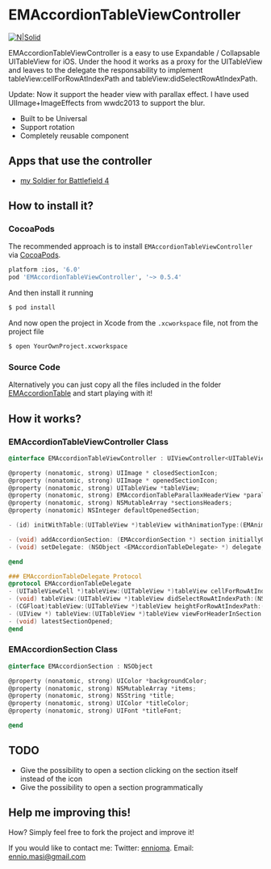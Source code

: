 EMAccordionTableViewController
==============================
[![N|Solid](https://github.com/ennioma/EMAccordionTableViewController/blob/master/EMAccordionTableViewControllerParallax.gif)](https://github.com/ennioma/EMAccordionTableViewController/blob/master/EMAccordionTableViewControllerParallax.gif)

EMAccordionTableViewController is a easy to use Expandable / Collapsable UITableView for iOS. Under the hood it works as a proxy for the UITableView and leaves
to the delegate the responsability to implement tableView:cellForRowAtIndexPath and tableView:didSelectRowAtIndexPath.

Update: Now it support the header view with parallax effect. I have used UIImage+ImageEffects from wwdc2013 to support the blur.

* Built to be Universal
* Support rotation
* Completely reusable component

## Apps that use the controller
* [my Soldier for Battlefield 4](https://itunes.apple.com/us/app/my-soldier-for-battlefield-4/id718845676)

## How to install it?
### CocoaPods
The recommended approach is to install `EMAccordionTableViewController` via [CocoaPods](http://cocoapods.org/).

``` bash
platform :ios, '6.0'
pod 'EMAccordionTableViewController', '~> 0.5.4'
```

And then install it running
``` bash
$ pod install
```

And now open the project in Xcode from the `.xcworkspace` file, not from the project file

``` bash
$ open YourOwnProject.xcworkspace
```

### Source Code
Alternatively you can just copy all the files included in the folder [EMAccordionTable](https://github.com/ennioma/EMAccordionTableViewController/tree/master/EMAccordionTable) and start playing with it!

## How it works?
### EMAccordionTableViewController Class

```objective-c
@interface EMAccordionTableViewController : UIViewController<UITableViewDataSource, UITableViewDelegate>

@property (nonatomic, strong) UIImage * closedSectionIcon;
@property (nonatomic, strong) UIImage * openedSectionIcon;
@property (nonatomic, strong) UITableView *tableView;
@property (nonatomic, strong) EMAccordionTableParallaxHeaderView *parallaxHeaderView;
@property (nonatomic, strong) NSMutableArray *sectionsHeaders;
@property (nonatomic) NSInteger defaultOpenedSection;

- (id) initWithTable:(UITableView *)tableView withAnimationType:(EMAnimationType) type;

- (void) addAccordionSection: (EMAccordionSection *) section initiallyOpened:(BOOL)opened;
- (void) setDelegate: (NSObject <EMAccordionTableDelegate> *) delegate;

@end
```

```objective-c
### EMAccordionTableDelegate Protocol
@protocol EMAccordionTableDelegate
- (UITableViewCell *)tableView:(UITableView *)tableView cellForRowAtIndexPath:(NSIndexPath *)indexPath;
- (void) tableView:(UITableView *)tableView didSelectRowAtIndexPath:(NSIndexPath *)indexPath;
- (CGFloat)tableView:(UITableView *)tableView heightForRowAtIndexPath:(NSIndexPath *)indexPath;
- (UIView *) tableView:(UITableView *)tableView viewForHeaderInSection:(NSInteger)section;
- (void) latestSectionOpened;
@end
```

### EMAccordionSection Class
```objective-c
@interface EMAccordionSection : NSObject

@property (nonatomic, strong) UIColor *backgroundColor;
@property (nonatomic, strong) NSMutableArray *items;
@property (nonatomic, strong) NSString *title;
@property (nonatomic, strong) UIColor *titleColor;
@property (nonatomic, strong) UIFont *titleFont;

@end
```

## TODO
- Give the possibility to open a section clicking on the section itself instead of the icon
- Give the possibility to open a section programmatically

## Help me improving this!
How? Simply feel free to fork the project and improve it!

If you would like to contact me:
Twitter: [ennioma](https://twitter.com/ennioma).
Email: ennio.masi@gmail.com
